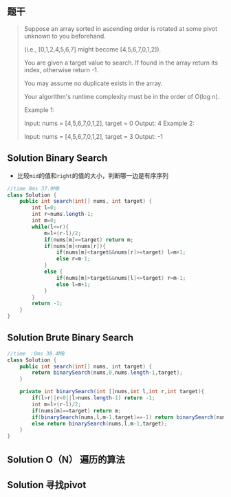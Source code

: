 ## 题干

> Suppose an array sorted in ascending order is rotated at some pivot unknown to you beforehand.
>
> (i.e., [0,1,2,4,5,6,7] might become [4,5,6,7,0,1,2]).
>
> You are given a target value to search. If found in the array return its index, otherwise return -1.
>
> You may assume no duplicate exists in the array.
>
> Your algorithm's runtime complexity must be in the order of O(log n).
>
> Example 1:
>
> Input: nums = [4,5,6,7,0,1,2], target = 0
> Output: 4
> Example 2:
>
> Input: nums = [4,5,6,7,0,1,2], target = 3
> Output: -1
>



## Solution Binary Search

* 比较```mid```的值和```right```的值的大小，判断哪一边是有序序列

```java
//time 0ms 37.9MB
class Solution {
    public int search(int[] nums, int target) {
        int l=0;
        int r=nums.length-1;
        int m=0;
        while(l<=r){
            m=l+(r-l)/2;
            if(nums[m]==target) return m;
            if(nums[m]<nums[r]){
                if(nums[m]<target&&nums[r]>=target) l=m+1;
                else r=m-1;
            }
            else {
                if(nums[m]>target&&nums[l]<=target) r=m-1;
                else l=m+1;
            }
        }
        return -1;
    }
}
```

## Solution Brute Binary Search  

```java
//time ：0ms 38.4MB
class Solution {
    public int search(int[] nums, int target) {
        return binarySearch(nums,0,nums.length-1,target);     
    }

    private int binarySearch(int []nums,int l,int r,int target){
        if(l>r||r<0||l>nums.length-1) return -1;
        int m=l+(r-l)/2;
        if(nums[m]==target) return m;
        if(binarySearch(nums,l,m-1,target)==-1) return binarySearch(nums,m+1,r,target);
        else return binarySearch(nums,l,m-1,target);
    }
}
```

## Solution O（N） 遍历的算法



## Solution  寻找pivot 